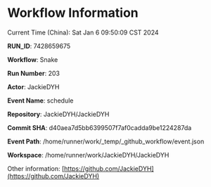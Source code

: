# Workflow Information

Current Time (China): Sat Jan  6 09:50:09 CST 2024  

**RUN_ID**: 7428659675  

**Workflow**: Snake  

**Run Number**: 203  

**Actor**: JackieDYH  

**Event Name**: schedule  

**Repository**: JackieDYH/JackieDYH  

**Commit SHA**: d40aea7d5bb6399507f7af0cadda9be1224287da  

**Event Path**: /home/runner/work/_temp/_github_workflow/event.json  

**Workspace**: /home/runner/work/JackieDYH/JackieDYH  

Other information: [https://github.com/JackieDYH](https://github.com/JackieDYH)
